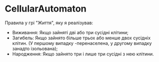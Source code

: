 # CellularAutomaton
Правила у грі "Життя", яку я реалізував:<br>
<ul>
  <li>Виживання: Якщо зайняті дві або три сусідні клітини;</li>
  <li>Загибель: Якщо зайнято більше трьох або менше двох сусідніх клітин. (У першому випадку -перенаселена, у другому випадку занадто ізольована);</li>
  <li>Народження: Якщо зайнято три і лише три сусідні з нею клітини.</li>
</ul>
  
  
  
